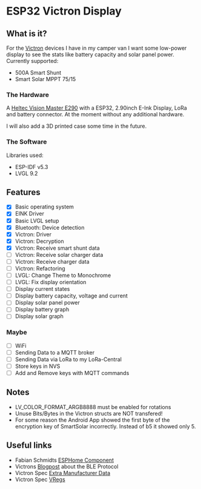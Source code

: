 # ESP32 Victron Display

## What is it?

For the [Victron](https://www.victronenergy.de/) devices I have in my camper van I want some low-power display to see the stats like battery capacity and solar panel power. Currently supported:

- 500A Smart Shunt
- Smart Solar MPPT 75/15

### The Hardware

A [Heltec Vision Master E290](https://heltec.org/project/vision-master-e290/) with a ESP32, 2.90inch E-Ink Display, LoRa and battery connector. At the moment without any additional hardware.

I will also add a 3D printed case some time in the future.

### The Software

Libraries used:

- ESP-IDF v5.3
- LVGL 9.2

## Features

- [x] Basic operating system
- [x] EINK Driver
- [x] Basic LVGL setup
- [x] Bluetooth: Device detection
- [x] Victron: Driver
- [x] Victron: Decryption
- [x] Victron: Receive smart shunt data
- [ ] Victron: Receive solar charger data
- [ ] Victron: Receive charger data
- [ ] Victron: Refactoring
- [ ] LVGL: Change Theme to Monochrome
- [ ] LVGL: Fix display orientation
- [ ] Display current states
- [ ] Display battery capacity, voltage and current
- [ ] Display solar panel power
- [ ] Display battery graph
- [ ] Display solar graph

### Maybe

- [ ] WiFi
- [ ] Sending Data to a MQTT broker
- [ ] Sending Data via LoRa to my LoRa-Central
- [ ] Store keys in NVS
- [ ] Add and Remove keys with MQTT commands

## Notes

- LV_COLOR_FORMAT_ARGB8888 must be enabled for rotations
- Unuse Bits/Bytes in the Victron structs are NOT transfered!
- For some reason the Android App showed the first byte of the encryption key of SmartSolar incorrectly. Instead of b5 it showed only 5.

## Useful links

- Fabian Schmidts [ESPHome Component](https://github.com/Fabian-Schmidt/esphome-victron_ble)
- Victrons [Blogpost](https://communityarchive.victronenergy.com/questions/187303/victron-bluetooth-advertising-protocol.html) about the BLE Protocol
- Victron Spec [Extra Manufacturer Data](https://communityarchive.victronenergy.com/storage/attachments/48745-extra-manufacturer-data-2022-12-14.pdf)
- Victron Spec [VRegs](https://www.victronenergy.com/upload/documents/VE.Can-registers-public.pdf)
